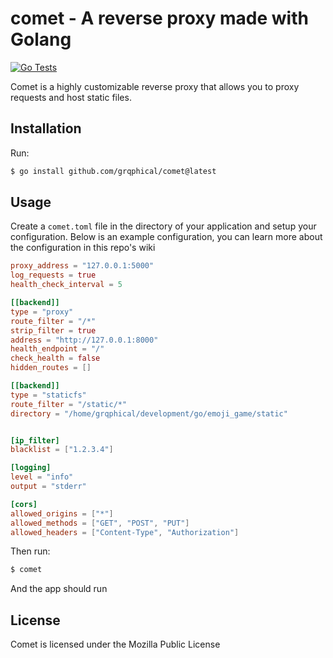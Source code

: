 # comet - A reverse proxy made with Golang

[![Go Tests](https://github.com/grqphical/comet/actions/workflows/go.yml/badge.svg)](https://github.com/grqphical/comet/actions/workflows/go.yml)

Comet is a highly customizable reverse proxy that allows you to proxy requests and host static files.

## Installation

Run:

```bash
$ go install github.com/grqphical/comet@latest
```

## Usage

Create a `comet.toml` file in the directory of your application and setup your configuration. Below is an example configuration, you can learn more about the configuration in this repo's wiki

```toml
proxy_address = "127.0.0.1:5000"
log_requests = true
health_check_interval = 5

[[backend]]
type = "proxy"
route_filter = "/*"
strip_filter = true
address = "http://127.0.0.1:8000"
health_endpoint = "/"
check_health = false
hidden_routes = []

[[backend]]
type = "staticfs"
route_filter = "/static/*"
directory = "/home/grqphical/development/go/emoji_game/static"


[ip_filter]
blacklist = ["1.2.3.4"]

[logging]
level = "info"
output = "stderr"

[cors]
allowed_origins = ["*"]
allowed_methods = ["GET", "POST", "PUT"]
allowed_headers = ["Content-Type", "Authorization"]
```

Then run:

```bash
$ comet
```

And the app should run

## License

Comet is licensed under the Mozilla Public License
